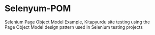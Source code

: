 # Selenyum-POM
Selenium Page Object Model Example, 
Kitapyurdu site testing using the Page Object Model design pattern used in Selenium testing projects
